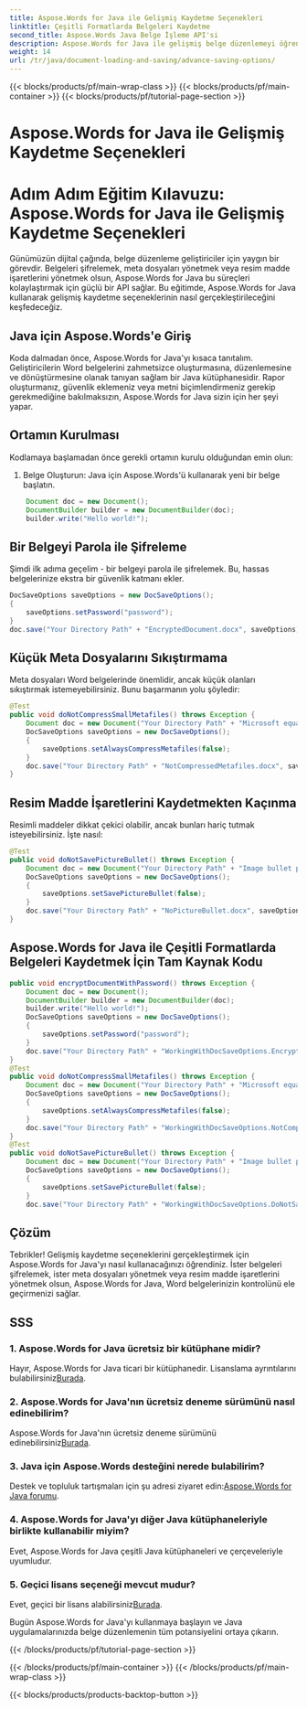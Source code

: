 ```yaml
---
title: Aspose.Words for Java ile Gelişmiş Kaydetme Seçenekleri
linktitle: Çeşitli Formatlarda Belgeleri Kaydetme
second_title: Aspose.Words Java Belge İşleme API'si
description: Aspose.Words for Java ile gelişmiş belge düzenlemeyi öğrenin. Meta dosyaları şifreleyin, yönetin ve daha fazlasını yapın. Word belgeleriniz, sizin tarzınız.
weight: 14
url: /tr/java/document-loading-and-saving/advance-saving-options/
---
```


{{< blocks/products/pf/main-wrap-class >}}
{{< blocks/products/pf/main-container >}}
{{< blocks/products/pf/tutorial-page-section >}}

# Aspose.Words for Java ile Gelişmiş Kaydetme Seçenekleri


# Adım Adım Eğitim Kılavuzu: Aspose.Words for Java ile Gelişmiş Kaydetme Seçenekleri

Günümüzün dijital çağında, belge düzenleme geliştiriciler için yaygın bir görevdir. Belgeleri şifrelemek, meta dosyaları yönetmek veya resim madde işaretlerini yönetmek olsun, Aspose.Words for Java bu süreçleri kolaylaştırmak için güçlü bir API sağlar. Bu eğitimde, Aspose.Words for Java kullanarak gelişmiş kaydetme seçeneklerinin nasıl gerçekleştirileceğini keşfedeceğiz.

## Java için Aspose.Words'e Giriş

Koda dalmadan önce, Aspose.Words for Java'yı kısaca tanıtalım. Geliştiricilerin Word belgelerini zahmetsizce oluşturmasına, düzenlemesine ve dönüştürmesine olanak tanıyan sağlam bir Java kütüphanesidir. Rapor oluşturmanız, güvenlik eklemeniz veya metni biçimlendirmeniz gerekip gerekmediğine bakılmaksızın, Aspose.Words for Java sizin için her şeyi yapar.

## Ortamın Kurulması

Kodlamaya başlamadan önce gerekli ortamın kurulu olduğundan emin olun:

1. Belge Oluşturun: Java için Aspose.Words'ü kullanarak yeni bir belge başlatın.

```java
    Document doc = new Document();
    DocumentBuilder builder = new DocumentBuilder(doc);
    builder.write("Hello world!");
```

## Bir Belgeyi Parola ile Şifreleme

Şimdi ilk adıma geçelim - bir belgeyi parola ile şifrelemek. Bu, hassas belgelerinize ekstra bir güvenlik katmanı ekler.

```java
DocSaveOptions saveOptions = new DocSaveOptions();
{
    saveOptions.setPassword("password");
}
doc.save("Your Directory Path" + "EncryptedDocument.docx", saveOptions);
```

## Küçük Meta Dosyalarını Sıkıştırmama

Meta dosyaları Word belgelerinde önemlidir, ancak küçük olanları sıkıştırmak istemeyebilirsiniz. Bunu başarmanın yolu şöyledir:

```java
@Test
public void doNotCompressSmallMetafiles() throws Exception {
    Document doc = new Document("Your Directory Path" + "Microsoft equation object.docx");
    DocSaveOptions saveOptions = new DocSaveOptions();
    {
        saveOptions.setAlwaysCompressMetafiles(false);
    }
    doc.save("Your Directory Path" + "NotCompressedMetafiles.docx", saveOptions);
}
```

## Resim Madde İşaretlerini Kaydetmekten Kaçınma

Resimli maddeler dikkat çekici olabilir, ancak bunları hariç tutmak isteyebilirsiniz. İşte nasıl:

```java
@Test
public void doNotSavePictureBullet() throws Exception {
    Document doc = new Document("Your Directory Path" + "Image bullet points.docx");
    DocSaveOptions saveOptions = new DocSaveOptions();
    {
        saveOptions.setSavePictureBullet(false);
    }
    doc.save("Your Directory Path" + "NoPictureBullet.docx", saveOptions);
}
```


## Aspose.Words for Java ile Çeşitli Formatlarda Belgeleri Kaydetmek İçin Tam Kaynak Kodu

```java
public void encryptDocumentWithPassword() throws Exception {
	Document doc = new Document();
	DocumentBuilder builder = new DocumentBuilder(doc);
	builder.write("Hello world!");
	DocSaveOptions saveOptions = new DocSaveOptions();
	{
		saveOptions.setPassword("password");
	}
	doc.save("Your Directory Path" + "WorkingWithDocSaveOptions.EncryptDocumentWithPassword.docx", saveOptions);
}
@Test
public void doNotCompressSmallMetafiles() throws Exception {
	Document doc = new Document("Your Directory Path" + "Microsoft equation object.docx");
	DocSaveOptions saveOptions = new DocSaveOptions();
	{
		saveOptions.setAlwaysCompressMetafiles(false);
	}
	doc.save("Your Directory Path" + "WorkingWithDocSaveOptions.NotCompressSmallMetafiles.docx", saveOptions);
}
@Test
public void doNotSavePictureBullet() throws Exception {
	Document doc = new Document("Your Directory Path" + "Image bullet points.docx");
	DocSaveOptions saveOptions = new DocSaveOptions();
	{
		saveOptions.setSavePictureBullet(false);
	}
	doc.save("Your Directory Path" + "WorkingWithDocSaveOptions.DoNotSavePictureBullet.docx", saveOptions);
```

## Çözüm

Tebrikler! Gelişmiş kaydetme seçeneklerini gerçekleştirmek için Aspose.Words for Java'yı nasıl kullanacağınızı öğrendiniz. İster belgeleri şifrelemek, ister meta dosyaları yönetmek veya resim madde işaretlerini yönetmek olsun, Aspose.Words for Java, Word belgelerinizin kontrolünü ele geçirmenizi sağlar.

## SSS

### 1. Aspose.Words for Java ücretsiz bir kütüphane midir?

 Hayır, Aspose.Words for Java ticari bir kütüphanedir. Lisanslama ayrıntılarını bulabilirsiniz[Burada](https://purchase.aspose.com/buy).

### 2. Aspose.Words for Java'nın ücretsiz deneme sürümünü nasıl edinebilirim?

Aspose.Words for Java'nın ücretsiz deneme sürümünü edinebilirsiniz[Burada](https://releases.aspose.com/).

### 3. Java için Aspose.Words desteğini nerede bulabilirim?

 Destek ve topluluk tartışmaları için şu adresi ziyaret edin:[Aspose.Words for Java forumu](https://forum.aspose.com/).

### 4. Aspose.Words for Java'yı diğer Java kütüphaneleriyle birlikte kullanabilir miyim?

Evet, Aspose.Words for Java çeşitli Java kütüphaneleri ve çerçeveleriyle uyumludur.

### 5. Geçici lisans seçeneği mevcut mudur?

 Evet, geçici bir lisans alabilirsiniz[Burada](https://purchase.aspose.com/temporary-license/).

Bugün Aspose.Words for Java'yı kullanmaya başlayın ve Java uygulamalarınızda belge düzenlemenin tüm potansiyelini ortaya çıkarın.

{{< /blocks/products/pf/tutorial-page-section >}}

{{< /blocks/products/pf/main-container >}}
{{< /blocks/products/pf/main-wrap-class >}}

{{< blocks/products/products-backtop-button >}}
